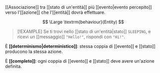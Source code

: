 [[Associazione]] tra [[stato di un'entità]] più [[evento|evento percepito]] verso l'[[azione]] che l'[[entità]] dovrà effettuare.

$$
\Large
\textrm{behaviour}(Entity)
$$

> [!EXAMPLE]
> Se ti trovi nello [[stato di un'entità|stato]] `SLEEPING`, e ricevi un [[messaggio]] `"Hello!"`, rispondi con `"Hi!"`.

È **[[determinismo|deterministico]]**: stessa coppia di [[evento]] e [[stato]] producono la stessa azione.

È **[[completo]]**: ogni coppia di [[evento]] e [[stato]] deve avere un'azione definita.